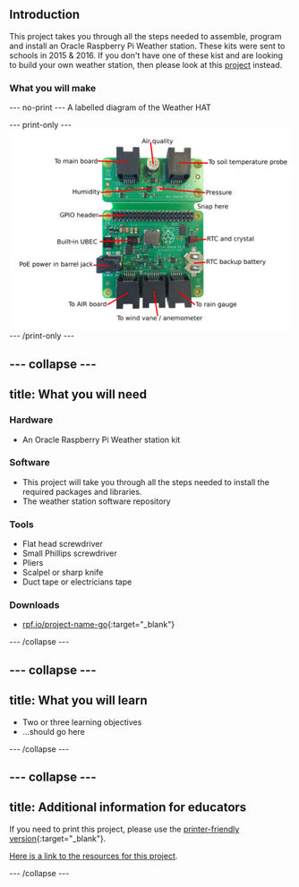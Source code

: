 ## Introduction

This project takes you through all the steps needed to assemble, program and install an Oracle Raspberry Pi Weather station. These kits were sent to schools in 2015 & 2016. If you don't have one of these kist and are looking to build your own weather station, then please look at this [project](https://projects.raspberrypi.org/en/projects/build-your-own-weather-station) instead.

### What you will make

--- no-print ---
A labelled diagram of the Weather HAT


--- print-only ---
![Complete project](images/weather-station-kit.png)
--- /print-only ---

--- collapse ---
---
title: What you will need
---
### Hardware

+ An Oracle Raspberry Pi Weather station kit

### Software

+ This project will take you through all the steps needed to install the required packages and libraries.
+ The weather station software repository

### Tools

+ Flat head screwdriver
+ Small Phillips screwdriver
+ Pliers
+ Scalpel or sharp knife
+ Duct tape or electricians tape

### Downloads

+ [rpf.io/project-name-go](http://rpf.io/project-name-go){:target="_blank"}

--- /collapse ---

--- collapse ---
---
title: What you will learn
---

+ Two or three learning objectives
+ ...should go here

--- /collapse ---

--- collapse ---
---
title: Additional information for educators
---

If you need to print this project, please use the [printer-friendly version](https://projects.raspberrypi.org/en/projects/project-name/print){:target="_blank"}.

[Here is a link to the resources for this project](http://rpf.io/project-name-go).

--- /collapse ---
